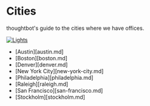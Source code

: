 Cities
======

thoughtbot's guide to the cities where we have offices.

[![Lights](http://f.cl.ly/items/0j3t2T113U1M2M3j3J3b/lights.png)](http://youtu.be/dIRkowObTQM)

* [Austin][austin.md]
* [Boston][boston.md]
* [Denver][denver.md]
* [New York City][new-york-city.md]
* [Philadelphia][philadelphia.md]
* [Raleigh][raleigh.md]
* [San Francisco][san-francisco.md]
* [Stockholm][stockholm.md]
